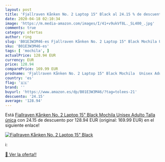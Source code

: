 ```yaml
---
layout: post
title: 'Fjallraven Kånken No. 2 Laptop 15" Black al 24.15 % de descuento'
date: 2020-04-18 02:10:34
image: 'https://m.media-amazon.com/images/I/41+v9ukVf8L._SL400_.jpg'
comments: true
category: ofertas
author: ring
slug: 'B01E3W3M46-es Fjallraven Kånken No. 2 Laptop 15" Black Mochila Unisex...'
sku: 'B01E3W3M46-es'
tags: [ 'mochila', ]
actualPrice: 128.94 EUR
currency: EUR
price: 128.94
comparePrice: 169.99 EUR
prodname: 'Fjallraven Kånken No. 2 Laptop 15" Black Mochila  Unisex Adulto  Talla única'
country: 'es'
flag: '🇪🇸'
brand: ''
buyurl: 'https://www.amazon.es/dp/B01E3W3M46/?tag=tolees-21'
descuento: '24.15'
average: '128.94'
---
```


Está [Fjallraven Kånken No. 2 Laptop 15" Black Mochila  Unisex Adulto  Talla única](https://www.amazon.es/dp/B01E3W3M46/?tag=tolees-21) con 24.15 de descuento por 128.94 EUR (original: 169.99 EUR) en el siguiente enlace!

[![Fjallraven Kånken No. 2 Laptop 15" Black](https://m.media-amazon.com/images/I/41+v9ukVf8L._SL400_.jpg)](https://www.amazon.es/dp/B01E3W3M46/?tag=tolees-21)

ℹ️:


[🛒 Ver la oferta!!](https://www.amazon.es/dp/B01E3W3M46/?tag=tolees-21)
